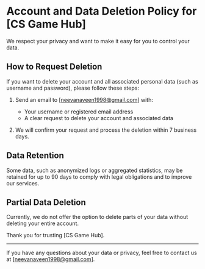 # Account and Data Deletion Policy for [CS Game Hub]

We respect your privacy and want to make it easy for you to control your data.

## How to Request Deletion

If you want to delete your account and all associated personal data (such as username and password), please follow these steps:

1. Send an email to [neevanaveen1998@gmail.com] with:
   - Your username or registered email address  
   - A clear request to delete your account and associated data

2. We will confirm your request and process the deletion within 7 business days.

## Data Retention

Some data, such as anonymized logs or aggregated statistics, may be retained for up to 90 days to comply with legal obligations and to improve our services.

## Partial Data Deletion

Currently, we do not offer the option to delete parts of your data without deleting your entire account.

Thank you for trusting [CS Game Hub].

---

If you have any questions about your data or privacy, feel free to contact us at [neevanaveen1998@gmail.com].

